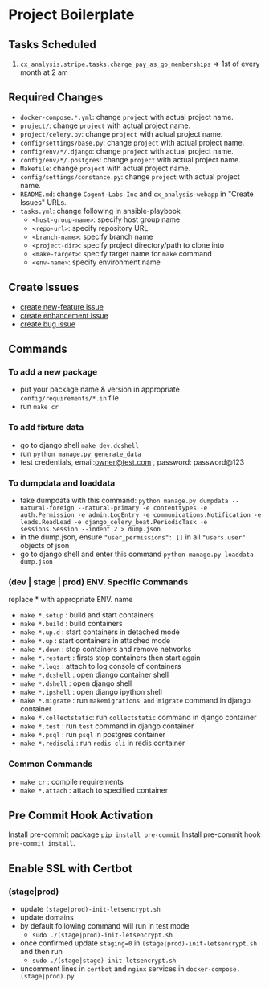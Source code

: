 # Project Boilerplate

## Tasks Scheduled
1. `cx_analysis.stripe.tasks.charge_pay_as_go_memberships` => 1st of every month at 2 am

## Required Changes

- `docker-compose.*.yml`: change `project` with actual project name.
- `project/`: change `project` with actual project name.
- `project/celery.py`: change `project` with actual project name.
- `config/settings/base.py`: change `project` with actual project name.
- `config/env/*/.django`: change `project` with actual project name.
- `config/env/*/.postgres`: change `project` with actual project name.
- `Makefile`: change `project` with actual project name.
- `config/settings/constance.py`: change `project` with actual project name.
- `README.md`: change `Cogent-Labs-Inc` and `cx_analysis-webapp` in "Create Issues" URLs.
- `tasks.yml`: change following in ansible-playbook
  - `<host-group-name>`: specify host group name
  - `<repo-url>`: specify repository URL
  - `<branch-name>`: specify branch name
  - `<project-dir>`: specify project directory/path to clone into
  - `<make-target>`: specify target name for `make` command
  - `<env-name>`: specify environment name

## Create Issues

- [create new-feature issue](https://github.com/Cogent-Labs-Inc/cx_analysis-webapp/issues/new?template=new-feature.md)
- [create enhancement issue](https://github.com/Cogent-Labs-Inc/cx_analysis-webapp/issues/new?template=enhancement.md)
- [create bug issue](https://github.com/Cogent-Labs-Inc/cx_analysis-webapp/issues/new?template=bug.md)

## Commands

### To add a new package

- put your package name & version in appropriate `config/requirements/*.in` file
- run `make cr`

### To add fixture data

- go to django shell `make dev.dcshell`
- run `python manage.py generate_data`
- test credentials, email:owner@test.com , password: password@123

### To dumpdata and loaddata

- take dumpdata with this command:
  `python manage.py dumpdata --natural-foreign --natural-primary -e contenttypes -e auth.Permission -e admin.LogEntry -e communications.Notification -e leads.ReadLead -e django_celery_beat.PeriodicTask -e sessions.Session --indent 2 > dump.json`
- in the dump.json, ensure `"user_permissions": []` in all `"users.user"` objects of json
- go to django shell and enter this command `python manage.py loaddata dump.json`

### (dev | stage | prod) ENV. Specific Commands

replace \* with appropriate ENV. name

- `make *.setup` : build and start containers
- `make *.build` : build containers
- `make *.up.d` : start containers in detached mode
- `make *.up` : start containers in attached mode
- `make *.down` : stop containers and remove networks
- `make *.restart` : firsts stop containers then start again
- `make *.logs` : attach to log console of containers
- `make *.dcshell` : open django container shell
- `make *.dshell` : open django shell
- `make *.ipshell` : open django ipython shell
- `make *.migrate` : run `makemigrations and migrate` command in django container
- `make *.collectstatic`: run `collectstatic` command in django container
- `make *.test` : run `test` command in django container
- `make *.psql` : run `psql` in postgres container
- `make *.rediscli` : run `redis cli` in redis container

### Common Commands

- `make cr` : compile requirements
- `make *.attach` : attach to specified container

## Pre Commit Hook Activation

Install pre-commit package `pip install pre-commit`
Install pre-commit hook `pre-commit install`.

## Enable SSL with Certbot

### (stage|prod)

- update `(stage|prod)-init-letsencrypt.sh`
- update domains
- by default following command will run in test mode
  - `sudo ./(stage|prod)-init-letsencrypt.sh`
- once confirmed update `staging=0` in `(stage|prod)-init-letsencrypt.sh` and then run
  - `sudo ./(stage|stage)-init-letsencrypt.sh`
- uncomment lines in `certbot` and `nginx` services in `docker-compose.(stage|prod).py`
